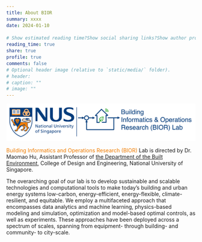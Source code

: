 ```yaml
---
title: About BIOR
summary: xxxx
date: 2024-01-10

# Show estimated reading time?Show social sharing links?Show author profile?Show comments?
reading_time: true
share: true  
profile: true
comments: false
# Optional header image (relative to `static/media/` folder).
# header:  
# caption: ""  
# image: "" 
---
```


![BIOR LOGO](bior_logo_light_background.png)

<span style="color:#EF7C00">Building Informatics and Operations Research (BIOR)</span> Lab is directed by Dr. Maomao Hu, Assistant Professor of [the Department of the Built Environment](https://cde.nus.edu.sg/dbe/), College of Design and Engineering, National University of Singapore. 

The overarching goal of our lab is to develop sustainable and scalable technologies and computational tools to make today’s building and urban energy systems low-carbon, energy-efficient, energy-flexible, climate-resilient, and equitable. We employ a multifaceted approach that encompasses data analytics and machine learning, physics-based modeling and simulation, optimization and model-based optimal controls, as well as experiments. These approaches have been deployed across a spectrum of scales, spanning from equipment- through building- and community- to city-scale.
